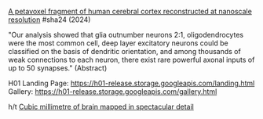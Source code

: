 [A petavoxel fragment of human cerebral cortex reconstructed at nanoscale resolution](https://doi.org/10.1126/science.adk4858) #sha24 (2024)

"Our analysis showed that glia outnumber neurons 2:1, oligodendrocytes were the most common cell, deep layer excitatory neurons could be classified on the basis of dendritic orientation, and among thousands of weak connections to each neuron, there exist rare powerful axonal inputs of up to 50 synapses." (Abstract)

H01 Landing Page: https://h01-release.storage.googleapis.com/landing.html
Gallery: https://h01-release.storage.googleapis.com/gallery.html

h/t [Cubic millimetre of brain mapped in spectacular detail](https://www.nature.com/articles/d41586-024-01387-9)


